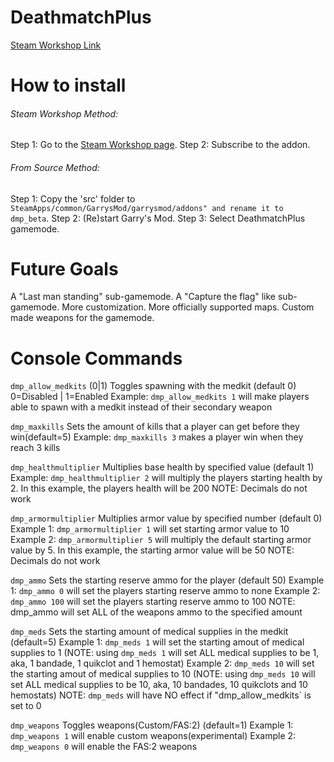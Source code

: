 # DeathmatchPlus

[Steam Workshop Link](http://steamcommunity.com/sharedfiles/filedetails/?id=899508479)

# How to install

###### Steam Workshop Method:
Step 1: Go to the [Steam Workshop page](http://steamcommunity.com/sharedfiles/filedetails/?id=899508479).
Step 2: Subscribe to the addon.

###### From Source Method:
Step 1: Copy the 'src' folder to `SteamApps/common/GarrysMod/garrysmod/addons" and rename it to dmp_beta`.
Step 2: (Re)start Garry's Mod.
Step 3: Select DeathmatchPlus gamemode.



# Future Goals

A "Last man standing" sub-gamemode.
A "Capture the flag" like sub-gamemode.
More customization.
More officially supported maps.
Custom made weapons for the gamemode.

# Console Commands

`dmp_allow_medkits` (0|1)
Toggles spawning with the medkit (default 0)
0=Disabled | 1=Enabled
Example: `dmp_allow_medkits 1` will make players able to spawn with a medkit instead of their secondary weapon

`dmp_maxkills`
Sets the amount of kills that a player can get before they win(default=5)
Example: `dmp_maxkills 3` makes a player win when they reach 3 kills

`dmp_healthmultiplier`
Multiplies base health by specified value (default 1)
Example: `dmp_healthmultiplier 2` will multiply the players starting health by 2. In this example, the players health will be 200
NOTE: Decimals do not work

`dmp_armormultiplier`
Multiplies armor value by specified number (default 0)
Example 1: `dmp_armormultiplier 1` will set starting armor value to 10
Example 2: `dmp_armormultiplier 5` will multiply the default starting armor value by 5. In this example, the starting armor value will be 50
NOTE: Decimals do not work

`dmp_ammo`
Sets the starting reserve ammo for the player (default 50)
Example 1: `dmp_ammo 0` will set the players starting reserve ammo to none
Example 2: `dmp_ammo 100` will set the players starting reserve ammo to 100
NOTE: dmp_ammo will set ALL of the weapons ammo to the specified amount

`dmp_meds`
Sets the starting amount of medical supplies in the medkit (default=5)
Example 1: `dmp_meds 1` will set the starting amout of medical supplies to 1 (NOTE: using `dmp_meds 1` will set ALL medical supplies to be 1, aka, 1 bandade, 1 quikclot and 1 hemostat)
Example 2: `dmp_meds 10` will set the starting amout of medical supplies to 10 (NOTE: using `dmp_meds 10` will set ALL medical supplies to be 10, aka, 10 bandades, 10 quikclots and 10 hemostats)
NOTE: `dmp_meds` will have NO effect if "dmp_allow_medkits` is set to 0

`dmp_weapons`
Toggles weapons(Custom/FAS:2) (default=1)
Example 1: `dmp_weapons 1` will enable custom weapons(experimental)
Example 2: `dmp_weapons 0` will enable the FAS:2 weapons